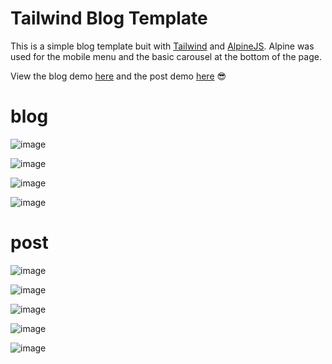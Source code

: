 # Tailwind Blog Template

This is a simple blog template buit with [Tailwind](https://tailwindcss.com/) and [AlpineJS](https://github.com/alpinejs/alpine). Alpine was used for the mobile menu and the basic carousel at the bottom of the page.

View the blog demo [here](https://tailwind-blog-demo.dgrzyb.me) and the post demo [here](https://tailwind-blog-demo.dgrzyb.me/post.html) 😎

# blog
![image](https://user-images.githubusercontent.com/78794419/203199947-c0c264a9-aba2-4aa9-9078-5b3346931c6a.png)

![image](https://user-images.githubusercontent.com/78794419/203200035-173c7e90-efe3-4af7-8fae-4b6620146843.png)

![image](https://user-images.githubusercontent.com/78794419/203200076-e1439c1c-749b-46df-b365-02dab00ee5ca.png)

![image](https://user-images.githubusercontent.com/78794419/203200118-b3419186-503f-4033-a165-03671accee28.png)

# post
![image](https://user-images.githubusercontent.com/78794419/203200236-9bde3458-576b-475e-bb2c-1f1c6d33224e.png)

![image](https://user-images.githubusercontent.com/78794419/203200363-e7c8b255-69fa-4893-af33-cafc2d9a4d46.png)

![image](https://user-images.githubusercontent.com/78794419/203200457-5732b274-785b-45f9-933a-1c520f0fc77b.png)

![image](https://user-images.githubusercontent.com/78794419/203200544-0ed400ea-875c-407a-84e1-8a1a5e74f20f.png)

![image](https://user-images.githubusercontent.com/78794419/203200735-97bd9645-a0f4-459d-a8b6-82fb3e086b00.png)
